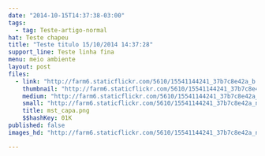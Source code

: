 ```yaml
---
date: "2014-10-15T14:37:38-03:00"
tags:
  - tag: Teste-artigo-normal
hat: Teste chapeu
title: "Teste titulo 15/10/2014 14:37:28"
support_line: Teste linha fina
menu: meio ambiente
layout: post
files:
  - link: "http://farm6.staticflickr.com/5610/15541144241_37b7c8e42a_b.jpg"
    thumbnail: "http://farm6.staticflickr.com/5610/15541144241_37b7c8e42a_t.jpg"
    medium: "http://farm6.staticflickr.com/5610/15541144241_37b7c8e42a_z.jpg"
    small: "http://farm6.staticflickr.com/5610/15541144241_37b7c8e42a_n.jpg"
    title: mst_capa.png
    $$hashKey: 01K
published: false
images_hd: "http://farm6.staticflickr.com/5610/15541144241_37b7c8e42a_n.jpg"

---
```

